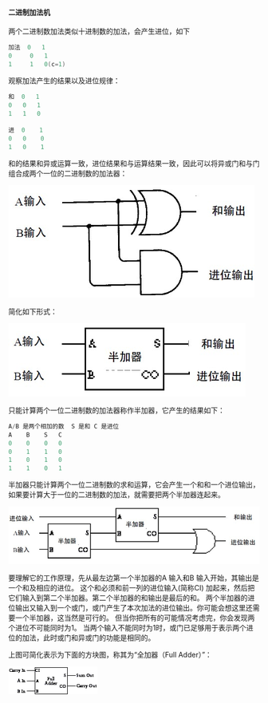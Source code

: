#### 二进制加法机


两个二进制数加法类似十进制数的加法，会产生进位，如下

```c
加法  0   1
0     0   1
1     1   0(c=1)

```

观察加法产生的结果以及进位规律：

```c
和  0   1
0   0   1
1   1   0

进  0    1
0   0    0
1   0    1
```

和的结果和异或运算一致，进位结果和与运算结果一致，因此可以将异或门和与门组合成两个一位的二进制数的加法器：

![xor-and](https://github.com/deanisty/Electron/blob/master/Binary%20Adder/images/xor-and.jpg)

简化如下形式：

![half-adder](https://github.com/deanisty/Electron/blob/master/Binary%20Adder/images/half-adder.jpg)

只能计算两个一位二进制数的加法器称作半加器，它产生的结果如下：

```c
A/B 是两个相加的数  S 是和 C 是进位
A    B    S   C
0    0    0   0
0    1    1   0
1    0    1   0
1    1    0   1
```

半加器只能计算两个一位二进制数的求和运算，它会产生一个和和一个进位输出，如果要计算大于一位的二进制数的加法，就需要把两个半加器连起来。

![full-adder](https://github.com/deanisty/Electron/blob/master/Binary%20Adder/images/full-adder.jpg)

要理解它的工作原理，先从最左边第一个半加器的A 输入和B 输入开始，其输出是一个和及相应的进位。
这个和必须和前一列的进位输入(简称CI) 加起来，然后把它们输入到第二个半加器。第二个半加器的和输出是最后的和。
两个半加器的进位输出又输入到一个或门，或门产生了本次加法的进位输出。你可能会想这里还需要一个半加器，这当然是可行的。
但当你把所有的可能情况考虑完，你会发现两个进位不可能同时为1。
当两个输入不能同时为1时，或门已足够用于表示两个进位的加法，此时或门和异或门的功能是相同的。

上图可简化表示为下面的方块图，称其为“全加器（Full Adder）”：

![full-adder](https://github.com/deanisty/Electron/blob/master/Binary%20Adder/images/full-adder-1.png)
